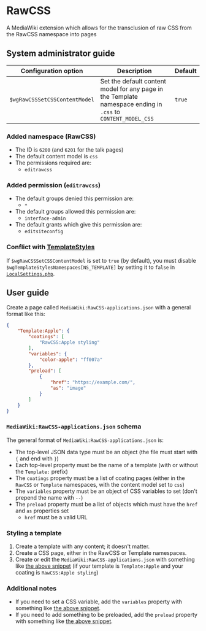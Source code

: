 # RawCSS

A MediaWiki extension which allows for the transclusion of raw CSS from the RawCSS namespace into pages

## System administrator guide

|     Configuration option      | Description                                                                                                  | Default |
|:-----------------------------:|--------------------------------------------------------------------------------------------------------------|---------|
| `$wgRawCSSSetCSSContentModel` | Set the default content model for any page in the Template namespace ending in `.css` to `CONTENT_MODEL_CSS` | `true`  |

### Added namespace (RawCSS)

- The ID is `6200` (and `6201` for the talk pages)
- The default content model is `css`
- The permissions required are:
	- `editrawcss`

### Added permission (`editrawcss`)

- The default groups denied this permission are:
	- `*`
- The default groups allowed this permission are:
	- `interface-admin`
- The default grants which give this permission are:
	- `editsiteconfig`

### Conflict with [TemplateStyles](https://www.mediawiki.org/wiki/Extension:TemplateStyles)

If `$wgRawCSSSetCSSContentModel` is set to `true` (by default),
you must disable `$wgTemplateStylesNamespaces[NS_TEMPLATE]` by setting it to `false` in [`LocalSettings.php`](https://www.mediawiki.org/wiki/Manual:LocalSettings.php).

## User guide

Create a page called `MediaWiki:RawCSS-applications.json` with a general format like this:

```json
{
	"Template:Apple": {
		"coatings": [
			"RawCSS:Apple styling"
		],
		"variables": {
			"color-apple": "ff007a"
		},
		"preload": [
			{
				"href": "https://example.com/",
				"as": "image"
			}
		]
	}
}
```

### `MediaWiki:RawCSS-applications.json` schema

The general format of `MediaWiki:RawCSS-applications.json` is:

- The top-level JSON data type must be an object (the file must start with `{` and end with `}`)
- Each top-level property must be the name of a template (with or without the `Template:` prefix)
- The `coatings` property must be a list of coating pages (either in the `RawCSS` or `Template` namespaces, with the content model set to `css`)
- The `variables` property must be an object of CSS variables to set (don't prepend the name with `--`)
- The `preload` property must be a list of objects which must have the `href` and `as` properties set
	- `href` must be a valid URL

### Styling a template

1. Create a template with any content; it doesn't matter.
2. Create a CSS page, either in the RawCSS or Template namespaces.
3. Create or edit the `MediaWiki:RawCSS-applications.json` with something like [the above snippet](#user-guide) (if your template is `Template:Apple` and your coating is `RawCSS:Apple styling`)

### Additional notes

- If you need to set a CSS variable, add the `variables` property with something like [the above snippet](#user-guide).
- If you need to add something to be preloaded, add the `preload` property with something like [the above snippet](#user-guide).
